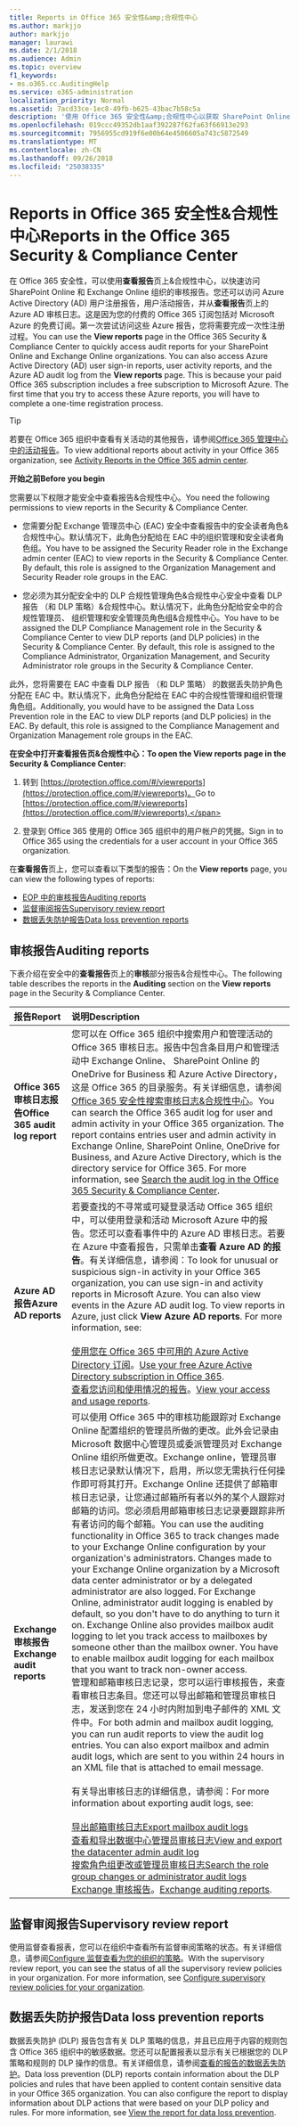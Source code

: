 ```yaml
---
title: Reports in Office 365 安全性&amp;合规性中心
ms.author: markjjo
author: markjjo
manager: laurawi
ms.date: 2/1/2018
ms.audience: Admin
ms.topic: overview
f1_keywords:
- ms.o365.cc.AuditingHelp
ms.service: o365-administration
localization_priority: Normal
ms.assetid: 7acd33ce-1ec8-49fb-b625-43bac7b58c5a
description: '使用 Office 365 安全性&amp;合规性中心以获取 SharePoint Online 和 Exchange Online 组织的各种报告以及 Azure Active Directory 报告。  '
ms.openlocfilehash: 019ccc49352db1aaf392287f62fa63f66913e293
ms.sourcegitcommit: 7956955cd919f6e00b64e4506605a743c5872549
ms.translationtype: MT
ms.contentlocale: zh-CN
ms.lasthandoff: 09/26/2018
ms.locfileid: "25038335"
---
```

# <a name="reports-in-the-office-365-security-amp-compliance-center"></a><span data-ttu-id="48ed6-103">Reports in Office 365 安全性&amp;合规性中心</span><span class="sxs-lookup"><span data-stu-id="48ed6-103">Reports in the Office 365 Security &amp; Compliance Center</span></span>

<span data-ttu-id="48ed6-p101">在 Office 365 安全性，可以使用**查看报告**页上&amp;合规性中心，以快速访问 SharePoint Online 和 Exchange Online 组织的审核报告。您还可以访问 Azure Active Directory (AD) 用户注册报告，用户活动报告，并从**查看报告**页上的 Azure AD 审核日志。这是因为您的付费的 Office 365 订阅包括对 Microsoft Azure 的免费订阅。第一次尝试访问这些 Azure 报告，您将需要完成一次性注册过程。</span><span class="sxs-lookup"><span data-stu-id="48ed6-p101">You can use the **View reports** page in the Office 365 Security &amp; Compliance Center to quickly access audit reports for your SharePoint Online and Exchange Online organizations. You can also access Azure Active Directory (AD) user sign-in reports, user activity reports, and the Azure AD audit log from the **View reports** page. This is because your paid Office 365 subscription includes a free subscription to Microsoft Azure. The first time that you try to access these Azure reports, you will have to complete a one-time registration process.</span></span> 
  
> [!TIP]
> <span data-ttu-id="48ed6-108">若要在 Office 365 组织中查看有关活动的其他报告，请参阅[Office 365 管理中心中的活动报告](https://support.office.com/article/0d6dfb17-8582-4172-a9a9-aed798150263)。</span><span class="sxs-lookup"><span data-stu-id="48ed6-108">To view additional reports about activity in your Office 365 organization, see [Activity Reports in the Office 365 admin center](https://support.office.com/article/0d6dfb17-8582-4172-a9a9-aed798150263).</span></span> 
  
 <span data-ttu-id="48ed6-109">**开始之前**</span><span class="sxs-lookup"><span data-stu-id="48ed6-109">**Before you begin**</span></span>
  
<span data-ttu-id="48ed6-110">您需要以下权限才能安全中查看报告&amp;合规性中心。</span><span class="sxs-lookup"><span data-stu-id="48ed6-110">You need the following permissions to view reports in the Security &amp; Compliance Center.</span></span>
  
- <span data-ttu-id="48ed6-p102">您需要分配 Exchange 管理员中心 (EAC) 安全中查看报告中的安全读者角色&amp;合规性中心。默认情况下，此角色分配给在 EAC 中的组织管理和安全读者角色组。</span><span class="sxs-lookup"><span data-stu-id="48ed6-p102">You have to be assigned the Security Reader role in the Exchange admin center (EAC) to view reports in the Security &amp; Compliance Center. By default, this role is assigned to the Organization Management and Security Reader role groups in the EAC.</span></span>
    
- <span data-ttu-id="48ed6-p103">您必须为其分配安全中的 DLP 合规性管理角色&amp;合规性中心安全中查看 DLP 报告 （和 DLP 策略）&amp;合规性中心。默认情况下，此角色分配给安全中的合规性管理员、 组织管理和安全管理员角色组&amp;合规性中心。</span><span class="sxs-lookup"><span data-stu-id="48ed6-p103">You have to be assigned the DLP Compliance Management role in the Security &amp; Compliance Center to view DLP reports (and DLP policies) in the Security &amp; Compliance Center. By default, this role is assigned to the Compliance Administrator, Organization Management, and Security Administrator role groups in the Security &amp; Compliance Center.</span></span>
    
<span data-ttu-id="48ed6-p104">此外，您将需要在 EAC 中查看 DLP 报告 （和 DLP 策略） 的数据丢失防护角色分配在 EAC 中。默认情况下，此角色分配给在 EAC 中的合规性管理和组织管理角色组。</span><span class="sxs-lookup"><span data-stu-id="48ed6-p104">Additionally, you would have to be assigned the Data Loss Prevention role in the EAC to view DLP reports (and DLP policies) in the EAC. By default, this role is assigned to the Compliance Management and Organization Management role groups in the EAC.</span></span>
  
 <span data-ttu-id="48ed6-117">**在安全中打开查看报告页&amp;合规性中心：**</span><span class="sxs-lookup"><span data-stu-id="48ed6-117">**To open the View reports page in the Security &amp; Compliance Center:**</span></span>
  
1. <span data-ttu-id="48ed6-118">转到 [https://protection.office.com/#/viewreports](https://protection.office.com/#/viewreports)。</span><span class="sxs-lookup"><span data-stu-id="48ed6-118">Go to [https://protection.office.com/#/viewreports](https://protection.office.com/#/viewreports).</span></span>
    
2. <span data-ttu-id="48ed6-119">登录到 Office 365 使用的 Office 365 组织中的用户帐户的凭据。</span><span class="sxs-lookup"><span data-stu-id="48ed6-119">Sign in to Office 365 using the credentials for a user account in your Office 365 organization.</span></span>
    
<span data-ttu-id="48ed6-120">在**查看报告**页上，您可以查看以下类型的报告：</span><span class="sxs-lookup"><span data-stu-id="48ed6-120">On the **View reports** page, you can view the following types of reports:</span></span> 
  
- [<span data-ttu-id="48ed6-121">EOP 中的审核报告</span><span class="sxs-lookup"><span data-stu-id="48ed6-121">Auditing reports</span></span>](#auditing-reports)
- [<span data-ttu-id="48ed6-122">监督审阅报告</span><span class="sxs-lookup"><span data-stu-id="48ed6-122">Supervisory review report</span></span>](#supervisory-review-report)
- [<span data-ttu-id="48ed6-123">数据丢失防护报告</span><span class="sxs-lookup"><span data-stu-id="48ed6-123">Data loss prevention reports</span></span>](#data-loss-prevention-reports)
    
## <a name="auditing-reports"></a><span data-ttu-id="48ed6-124">审核报告</span><span class="sxs-lookup"><span data-stu-id="48ed6-124">Auditing reports</span></span>

<span data-ttu-id="48ed6-125">下表介绍在安全中的**查看报告**页上的**审核**部分报告&amp;合规性中心。</span><span class="sxs-lookup"><span data-stu-id="48ed6-125">The following table describes the reports in the **Auditing** section on the **View reports** page in the Security &amp; Compliance Center.</span></span> 
  
|<span data-ttu-id="48ed6-126">**报告**</span><span class="sxs-lookup"><span data-stu-id="48ed6-126">**Report**</span></span>|<span data-ttu-id="48ed6-127">**说明**</span><span class="sxs-lookup"><span data-stu-id="48ed6-127">**Description**</span></span>|
|:-----|:-----|
|<span data-ttu-id="48ed6-128">**Office 365 审核日志报告**</span><span class="sxs-lookup"><span data-stu-id="48ed6-128">**Office 365 audit log report**</span></span> <br/> |<span data-ttu-id="48ed6-p105">您可以在 Office 365 组织中搜索用户和管理活动的 Office 365 审核日志。报告中包含条目用户和管理活动中 Exchange Online、 SharePoint Online 的 OneDrive for Business 和 Azure Active Directory，这是 Office 365 的目录服务。有关详细信息，请参阅[Office 365 安全性搜索审核日志&amp;合规性中心](search-the-audit-log-in-security-and-compliance.md)。</span><span class="sxs-lookup"><span data-stu-id="48ed6-p105">You can search the Office 365 audit log for user and admin activity in your Office 365 organization. The report contains entries user and admin activity in Exchange Online, SharePoint Online, OneDrive for Business, and Azure Active Directory, which is the directory service for Office 365. For more information, see [Search the audit log in the Office 365 Security &amp; Compliance Center](search-the-audit-log-in-security-and-compliance.md).  </span></span><br/> |
|<span data-ttu-id="48ed6-132">**Azure AD 报告**</span><span class="sxs-lookup"><span data-stu-id="48ed6-132">**Azure AD reports**</span></span> <br/> |<span data-ttu-id="48ed6-p106">若要查找的不寻常或可疑登录活动 Office 365 组织中，可以使用登录和活动 Microsoft Azure 中的报告。您还可以查看事件中的 Azure AD 审核日志。若要在 Azure 中查看报告，只需单击**查看 Azure AD 的报告**。有关详细信息，请参阅：</span><span class="sxs-lookup"><span data-stu-id="48ed6-p106">To look for unusual or suspicious sign-in activity in your Office 365 organization, you can use sign-in and activity reports in Microsoft Azure. You can also view events in the Azure AD audit log. To view reports in Azure, just click **View Azure AD reports**. For more information, see: </span></span><br/><br/><span data-ttu-id="48ed6-137">[使用您在 Office 365 中可用的 Azure Active Directory 订阅](use-your-free-azure-ad-subscription-in-office-365.md)。</span><span class="sxs-lookup"><span data-stu-id="48ed6-137">[Use your free Azure Active Directory subscription in Office 365](use-your-free-azure-ad-subscription-in-office-365.md).</span></span> <br/> <span data-ttu-id="48ed6-138">[查看您访问和使用情况的报告](http://go.microsoft.com/fwlink/p/?LinkId=506902)。</span><span class="sxs-lookup"><span data-stu-id="48ed6-138">[View your access and usage reports](http://go.microsoft.com/fwlink/p/?LinkId=506902).</span></span>  <br/> |
|<span data-ttu-id="48ed6-139">**Exchange 审核报告**</span><span class="sxs-lookup"><span data-stu-id="48ed6-139">**Exchange audit reports**</span></span> <br/> | <span data-ttu-id="48ed6-p107">可以使用 Office 365 中的审核功能跟踪对 Exchange Online 配置组织的管理员所做的更改。此外会记录由 Microsoft 数据中心管理员或委派管理员对 Exchange Online 组织所做更改。Exchange online，管理员审核日志记录默认情况下，启用，所以您无需执行任何操作即可将其打开。Exchange Online 还提供了邮箱审核日志记录，让您通过邮箱所有者以外的某个人跟踪对邮箱的访问。您必须启用邮箱审核日志记录要跟踪非所有者访问的每个邮箱。</span><span class="sxs-lookup"><span data-stu-id="48ed6-p107">You can use the auditing functionality in Office 365 to track changes made to your Exchange Online configuration by your organization's administrators. Changes made to your Exchange Online organization by a Microsoft data center administrator or by a delegated administrator are also logged. For Exchange Online, administrator audit logging is enabled by default, so you don't have to do anything to turn it on. Exchange Online also provides mailbox audit logging to let you track access to mailboxes by someone other than the mailbox owner. You have to enable mailbox audit logging for each mailbox that you want to track non-owner access.  </span></span><br/>  <span data-ttu-id="48ed6-p108">管理和邮箱审核日志记录，您可以运行审核报告，来查看审核日志条目。您还可以导出邮箱和管理员审核日志，发送到您在 24 小时内附加到电子邮件的 XML 文件中。</span><span class="sxs-lookup"><span data-stu-id="48ed6-p108">For both admin and mailbox audit logging, you can run audit reports to view the audit log entries. You can also export mailbox and admin audit logs, which are sent to you within 24 hours in an XML file that is attached to email message. </span></span><br/><br/><span data-ttu-id="48ed6-147">有关导出审核日志的详细信息，请参阅：</span><span class="sxs-lookup"><span data-stu-id="48ed6-147">For more information about exporting audit logs, see:</span></span>  <br/><br/> [<span data-ttu-id="48ed6-148">导出邮箱审核日志</span><span class="sxs-lookup"><span data-stu-id="48ed6-148">Export mailbox audit logs</span></span>](http://go.microsoft.com/fwlink/p/?LinkID=404104) <br/> [<span data-ttu-id="48ed6-149">查看和导出数据中心管理员审核日志</span><span class="sxs-lookup"><span data-stu-id="48ed6-149">View and export the datacenter admin audit log</span></span>](http://go.microsoft.com/fwlink/p/?LinkId=404109) <br/> [<span data-ttu-id="48ed6-150">搜索角色组更改或管理员审核日志</span><span class="sxs-lookup"><span data-stu-id="48ed6-150">Search the role group changes or administrator audit logs</span></span>](http://go.microsoft.com/fwlink/p/?LinkId=404105) <br/>   <span data-ttu-id="48ed6-151">[Exchange 审核报告](http://go.microsoft.com/fwlink/p/?LinkID=395232)。</span><span class="sxs-lookup"><span data-stu-id="48ed6-151">[Exchange auditing reports](http://go.microsoft.com/fwlink/p/?LinkID=395232).</span></span>  <br/> |
   
## <a name="supervisory-review-report"></a><span data-ttu-id="48ed6-152">监督审阅报告</span><span class="sxs-lookup"><span data-stu-id="48ed6-152">Supervisory review report</span></span>

<span data-ttu-id="48ed6-p109">使用监督查看报表，您可以在组织中查看所有监督审阅策略的状态。有关详细信息，请参阅[Configure 监督查看为您的组织的策略](configure-supervision-policies.md)。</span><span class="sxs-lookup"><span data-stu-id="48ed6-p109">With the supervisory review report, you can see the status of all the supervisory review policies in your organization. For more information, see [Configure supervisory review policies for your organization](configure-supervision-policies.md).</span></span>
  
## <a name="data-loss-prevention-reports"></a><span data-ttu-id="48ed6-155">数据丢失防护报告</span><span class="sxs-lookup"><span data-stu-id="48ed6-155">Data loss prevention reports</span></span>

<span data-ttu-id="48ed6-p110">数据丢失防护 (DLP) 报告包含有关 DLP 策略的信息，并且已应用于内容的规则包含 Office 365 组织中的敏感数据。您还可以配置报表以显示有关已根据您的 DLP 策略和规则的 DLP 操作的信息。有关详细信息，请参阅[查看的报告的数据丢失防护](view-the-dlp-reports.md)。</span><span class="sxs-lookup"><span data-stu-id="48ed6-p110">Data loss prevention (DLP) reports contain information about the DLP policies and rules that have been applied to content contain sensitive data in your Office 365 organization. You can also configure the report to display information about DLP actions that were based on your DLP policy and rules. For more information, see [View the report for data loss prevention](view-the-dlp-reports.md).</span></span>
